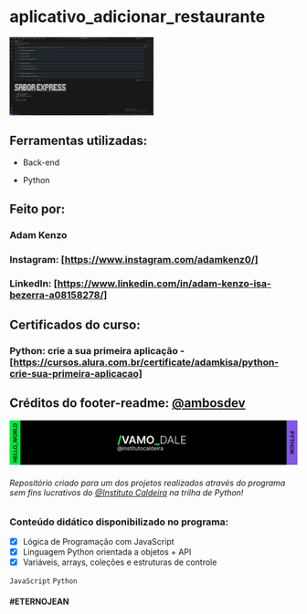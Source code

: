 # aplicativo_adicionar_restaurante

<img src="app_tela.png" alt="imagem do app" width="50%">

## Ferramentas utilizadas:

* Back-end

* Python

## Feito por:

### Adam Kenzo

### Instagram: [https://www.instagram.com/adamkenz0/]

### LinkedIn: [https://www.linkedin.com/in/adam-kenzo-isa-bezerra-a08158278/]


## Certificados do curso: 

### Python: crie a sua primeira aplicação - [https://cursos.alura.com.br/certificate/adamkisa/python-crie-sua-primeira-aplicacao]


## Créditos do footer-readme: [@ambosdev](https://github.com/ambosdev)
![Imagem](python_caldeira.png)
###### Repositório criado para um dos projetos realizados através do programa sem fins lucrativos do [@Instituto Caldeira](https://www.instagram.com/institutocaldeira) na trilha de Python!
### Conteúdo didático disponibilizado no programa:
- [x] Lógica de Programação com JavaScript
- [x] Linguagem Python orientada a objetos + API
- [x] Variáveis, arrays, coleções e estruturas de controle

`JavaScript` `Python`
#### #ETERNOJEAN
